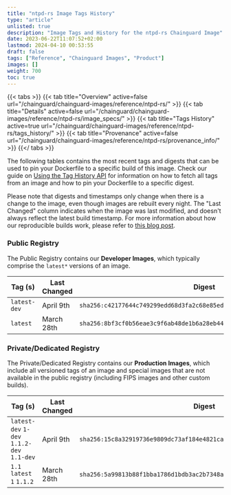 ```yaml
---
title: "ntpd-rs Image Tags History"
type: "article"
unlisted: true
description: "Image Tags and History for the ntpd-rs Chainguard Image"
date: 2023-06-22T11:07:52+02:00
lastmod: 2024-04-10 00:53:55
draft: false
tags: ["Reference", "Chainguard Images", "Product"]
images: []
weight: 700
toc: true
---
```


{{< tabs >}}
{{< tab title="Overview" active=false url="/chainguard/chainguard-images/reference/ntpd-rs/" >}}
{{< tab title="Details" active=false url="/chainguard/chainguard-images/reference/ntpd-rs/image_specs/" >}}
{{< tab title="Tags History" active=true url="/chainguard/chainguard-images/reference/ntpd-rs/tags_history/" >}}
{{< tab title="Provenance" active=false url="/chainguard/chainguard-images/reference/ntpd-rs/provenance_info/" >}}
{{</ tabs >}}

The following tables contains the most recent tags and digests that can be used to pin your Dockerfile to a specific build of this image. Check our guide on [Using the Tag History API](/chainguard/chainguard-images/using-the-tag-history-api/) for information on how to fetch all tags from an image and how to pin your Dockerfile to a specific digest.

Please note that digests and timestamps only change when there is a change to the image, even though images are rebuilt every night. The "Last Changed" column indicates when the image was last modified, and doesn't always reflect the latest build timestamp. For more information about how our reproducible builds work, please refer to [this blog post](https://www.chainguard.dev/unchained/reproducing-chainguards-reproducible-image-builds).

### Public Registry
The Public Registry contains our **Developer Images**, which typically comprise the `latest*` versions of an image.

| Tag (s)       | Last Changed | Digest                                                                    |
|---------------|--------------|---------------------------------------------------------------------------|
|  `latest-dev` | April 9th    | `sha256:c42177644c749299edd68d3fa2c68e85ed02a54e72fed83f57e619a777ee4b6a` |
|  `latest`     | March 28th   | `sha256:8bf3cf0b56eae3c9f6ab48de1b6a28eb44d0bf4c9459ff5d290b4a094f712d6e` |


### Private/Dedicated Registry
The Private/Dedicated Registry contains our **Production Images**, which include all versioned tags of an image and special images that are not available in the public registry (including FIPS images and other custom builds).

| Tag (s)                                     | Last Changed | Digest                                                                    |
|---------------------------------------------|--------------|---------------------------------------------------------------------------|
|  `latest-dev` `1-dev` `1.1.2-dev` `1.1-dev` | April 9th    | `sha256:15c8a32919736e9809dc73af184e4821ca806e2245759c6d51b28f8fa9a300d5` |
|  `1.1` `latest` `1` `1.1.2`                 | March 28th   | `sha256:5a99813b88f1bba1786d1bdb3ac2b7348a77ac67e19d757d17d19f55c50f727a` |

